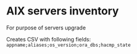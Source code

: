 # AIX servers inventory
For purpose of servers upgrade

Creates CSV with following fields:  
`appname;aliases;os_version;ora_dbs;hacmp_state`
